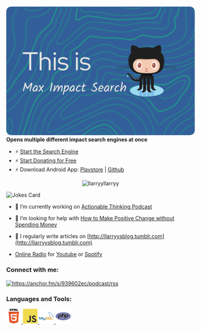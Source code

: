 ![Header](./header.png)<br />
<b>Opens multiple different impact search engines at once</b>

- ⚡ [Start the Search Engine](https://llarryyllarryy.github.io/Max-Impact-Search/?)
- ⚡ [Start Donating for Free](https://llarryyllarryy.github.io/nocostdonate/)
- ⚡ Download Android App: [Playstore](https://play.google.com/store/apps/details?id=com.larry.maximpactsearch) | [Github](https://github.com/llarryyllarryy/Max-Impact-Search/raw/main/androidapp/bin/app-release.apk)

<p align="center">
 <img src="https://komarev.com/ghpvc/?username=llarryyllarryy&label=Profile%20views&color=0e75b6&style=flat" alt="llarryyllarryy" /> </p>

<!-- Markdown -->

![Jokes Card](https://readme-jokes.vercel.app/api)


- 🔭 I’m currently working on [Actionable Thinking Podcast](https://imdb.com/title/tt19849624/)

- 🤝 I’m looking for help with [How to Make Positive Change without Spending Money](https://www.wikihow.com/Make-Positive-Change-without-Spending-Money)

- 📝 I regularly write articles on [http://llarryysblog.tumblr.com](http://llarryysblog.tumblr.com)

- [Online Radio](https://station.voscast.com/62927054b6621/) for [Youtube](https://www.youtube.com/channel/UCyc2T7knpQdlopgfMCwR_eA/playlists) or [Spotify](https://www.sharedplaylists.com/u/llarryyllarryy/playlists)



<h3 align="left">Connect with me:</h3>
<p align="left">
<a href="https://actionablethinking.substack.com/feed" target="blank"><img align="center" src="https://raw.githubusercontent.com/rahuldkjain/github-profile-readme-generator/master/src/images/icons/Social/rss.svg" alt="https://anchor.fm/s/939602ec/podcast/rss" height="30" width="40" /></a>
</p>

<h3 align="left">Languages and Tools:</h3>
<p align="left"> <a href="https://www.w3.org/html/" target="_blank" rel="noreferrer"> <img src="https://raw.githubusercontent.com/devicons/devicon/master/icons/html5/html5-original-wordmark.svg" alt="html5" width="40" height="40"/> </a> <a href="https://developer.mozilla.org/en-US/docs/Web/JavaScript" target="_blank" rel="noreferrer"> <img src="https://raw.githubusercontent.com/devicons/devicon/master/icons/javascript/javascript-original.svg" alt="javascript" width="40" height="40"/> </a> <a href="https://www.mysql.com/" target="_blank" rel="noreferrer"> <img src="https://raw.githubusercontent.com/devicons/devicon/master/icons/mysql/mysql-original-wordmark.svg" alt="mysql" width="40" height="40"/> </a> <a href="https://www.php.net" target="_blank" rel="noreferrer"> <img src="https://raw.githubusercontent.com/devicons/devicon/master/icons/php/php-original.svg" alt="php" width="40" height="40"/> </a> </p>

